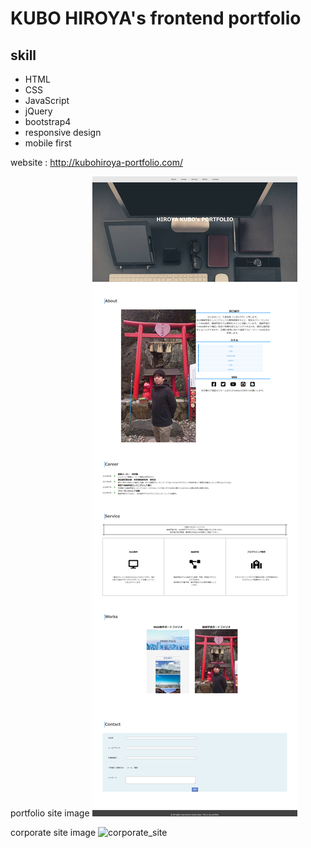 # KUBO HIROYA's frontend portfolio
## skill
- HTML
- CSS
- JavaScript
- jQuery
- bootstrap4
- responsive design
- mobile first

website : http://kubohiroya-portfolio.com/

portfolio site image
![portfolio_site](data/image/portfolio_site.png)

corporate site image
![corporate_site](data/image/corporate_site.png)